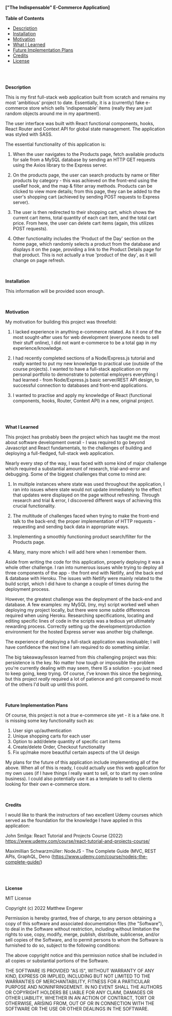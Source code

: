 <b>["The Indispensable" E-Commerce Application]</b>
<br><br>
<b>Table of Contents</b>

- [Description](#description)
- [Installation](#installation)
- [Motivation](#motivation)
- [What I Learned](#whatilearned)
- [Future Implementation Plans](#futureplans)
- [Credits](#credits)
- [License](#license)

<br><br><br>
<a name="description"></a>
<b>Description</b>

This is my first full-stack web application built from scratch and remains my most 'ambitious' project to date. Essentially, it is a (currently) fake e-commerce store which sells 'indispensable' items (really they are just random objects around me in my apartment).

The user interface was built with React functional components, hooks, React Router and Context API for global state management. The application was styled with SASS.

The essential functionality of this application is:
1. When the user navigates to the Products page, fetch available products for sale from a MySQL database by sending an HTTP GET requests using the Axios library to the Express server.

2. On the products page, the user can search products by name or filter products by category - this was achieved on the front-end using the useRef hook, and the map & filter array methods. Products can be clicked to view more details; from this page, they can be added to the user's shopping cart (achieved by sending POST requests to Express server).

3. The user is then redirected to their shopping cart, which shows the current cart items, total quantity of each cart item, and the total cart price. From here, the user can delete cart items (again, this utilizes POST requests).

4. Other functionality includes the 'Product of the Day' section on the home page, which randomly selects a product from the database and displays it on the page, providing a link to the Product Details page for that product. This is not actually a true 'product of the day', as it will change on page refresh.
<br><br><br>

<a name="installation"></a>
<b>Installation</b>

This information will be provided soon enough.
<br><br><br>

<a name="motivation"></a>
<b>Motivation</b>

My motivation for building this project was threefold:
1. I lacked experience in anything e-commerce related. As it it one of the most sought-after uses for web development (everyone needs to sell their stuff online), I did not want e-commerce to be a total gap in my experience/knowledge.

2. I had recently completed sections of a Node/Express.js tutorial and really wanted to put my new knowledge to practical use (outside of the course projects). I wanted to have a full-stack application on my personal portfolio to demonstrate to potential employers everything I had learned - from Node/Express.js basic server/REST API design, to successful connection to databases and front-end applications.

3. I wanted to practise and apply my knowledge of React (functional components, hooks, Router, Context API) in a new, original project.

<br><br><br>
<a name="whatilearned"></a>
<b>What I Learned</b>

This project has probably been *the* project which has taught me the most about software development overall - I was required to go beyond Javascript and React fundamentals, to the challenges of building and deploying a full-fledged, full-stack web application. 

Nearly every step of the way, I was faced with some kind of major challenge which required a substantial amount of research, trial-and-error and debugging. Some of the biggest challenges that come to mind are:


1. In multiple instances where state was used throughout the application, I ran into issues where state would not update immediately to the effect that updates were displayed on the page without refreshing. Through research and trial & error, I discovered different ways of achieving this crucial functionality.

2. The multitude of challenges faced when trying to make the front-end talk to the back-end; the proper implementation of HTTP requests - requesting and sending back data in appropriate ways.

3. Implementing a smoothly functioning product search/filter for the Products page.

4. Many, many more which I will add here when I remember them.


Aside from writing the code for this application, properly deploying it was a whole other challenge. I ran into numerous issues while trying to deploy all three components of the app - the front end with Netlify, and the back end & database with Heroku. The issues with Netlify were mainly related to the build script, which I did have to change a couple of times during the deployment process. 

However, the greatest challenge was the deployment of the back-end and database. A few examples: my MySQL (my, my) script worked well when deploying my project locally, but there were some subtle differences required when using Heroku. Researching specifications, locating and editing specific lines of code in the scripts was a tedious yet ultimately rewarding process. Correctly setting up the development/production environment for the hosted Express server was another big challenge. 

The experience of deploying a full-stack application was invaluable; I will have confidence the next time I am required to do something similar.

The big takeaway/lesson learned from this challenging project was this: persistence is the key. No matter how tough or impossible the problem you're currently dealing with may seem, there IS a solution - you just need to keep going, keep trying. Of course, I've known this since the beginning, but this project *really* required a lot of patience and grit compared to most of the others I'd built up until this point.
<br><br><br>

<a name="futureplans"></a>
<b>Future Implementation Plans</b>


Of course, this project is not a *true* e-commerce site yet - it is a fake one. It is missing some key functionality such as:

1. User sign up/authentication
2. Unique shopping carts for each user
3. Option to add/delete quantity of specific cart items
4. Create/delete Order, Checkout functionality
5. Fix up/make more beautiful certain aspects of the UI design

My plans for the future of this application include implementing all of the above. When all of this is ready, I could actually use this web application for my own uses (if I have things I really want to sell, or to start my own online business). I could also potentially use it as a template to sell to clients looking for their own e-commerce store.
<br><br><br>

<a name="credits"></a>
<b>Credits</b>

I would like to thank the instructors of two excellent Udemy courses which served as the foundation for the knowledge I have applied in this application:

John Smilga: React Tutorial and Projects Course (2022)
https://www.udemy.com/course/react-tutorial-and-projects-course/

Maximillian Schwarzmüller: NodeJS - The Complete Guide (MVC, REST APIs, GraphQL, Deno
(https://www.udemy.com/course/nodejs-the-complete-guide/)

<br><br><br>
<a name="license"></a>
<b>License</b>

MIT License

Copyright (c) 2022 Matthew Engerer

Permission is hereby granted, free of charge, to any person obtaining a copy
of this software and associated documentation files (the "Software"), to deal
in the Software without restriction, including without limitation the rights
to use, copy, modify, merge, publish, distribute, sublicense, and/or sell
copies of the Software, and to permit persons to whom the Software is
furnished to do so, subject to the following conditions:

The above copyright notice and this permission notice shall be included in all
copies or substantial portions of the Software.

THE SOFTWARE IS PROVIDED "AS IS", WITHOUT WARRANTY OF ANY KIND, EXPRESS OR
IMPLIED, INCLUDING BUT NOT LIMITED TO THE WARRANTIES OF MERCHANTABILITY,
FITNESS FOR A PARTICULAR PURPOSE AND NONINFRINGEMENT. IN NO EVENT SHALL THE
AUTHORS OR COPYRIGHT HOLDERS BE LIABLE FOR ANY CLAIM, DAMAGES OR OTHER
LIABILITY, WHETHER IN AN ACTION OF CONTRACT, TORT OR OTHERWISE, ARISING FROM,
OUT OF OR IN CONNECTION WITH THE SOFTWARE OR THE USE OR OTHER DEALINGS IN THE
SOFTWARE.